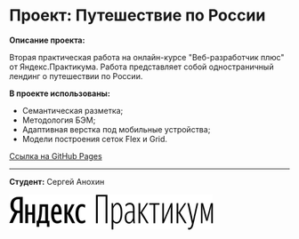 # Проект: Путешествие по России

**Описание проекта:**

Вторая практическая работа на онлайн-курсе "Веб-разработчик плюс" от Яндекс.Практикума. Работа представляет собой одностраничный лендинг о путешествии по России. 

**В проекте использованы:**

- Семантическая разметка;
- Методология БЭМ;
- Адаптивная верстка под мобильные устройства;
- Модели построения сеток Flex и Grid.

[Ссылка на GitHub Pages](https://sergeianokhin.github.io/russian-travel/index.html)

---

**Студент:** Сергей Анохин

![Логотип Яндекса](./images/logo.svg)
